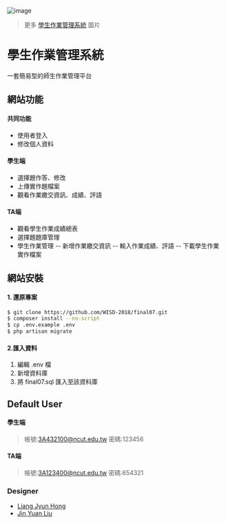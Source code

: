 ![image](https://imgur.com/c9O2ujc.png)
> 更多 [學生作業管理系統](https://imgur.com/a/c0068LH) 圖片 

# 學生作業管理系統

一套簡易型的師生作業管理平台

## 網站功能

#### 共同功能
- 使用者登入
- 修改個人資料

#### 學生端 
- 選擇題作答、修改
- 上傳實作題檔案
- 觀看作業繳交資訊、成績、評語

#### TA端
- 觀看學生作業成績總表
- 選擇題題庫管理
- 學生作業管理
-- 新增作業繳交資訊
-- 輸入作業成績、評語
-- 下載學生作業實作檔案



## 網站安裝
#### 1. 還原專案

```sh
$ git clone https://github.com/WISD-2018/final07.git
$ composer install --no-script
$ cp .env.example .env
$ php artisan migrate
```

#### 2.匯入資料

1. 編輯 .env 檔
2. 新增資料庫
3. 將 final07.sql 匯入至該資料庫

## Default User
#### 學生端
> 帳號:3A432100@ncut.edu.tw 密碼:123456

#### TA端
> 帳號:3A123400@ncut.edu.tw 密碼:654321

### Designer
- [Liang Jyun Hong](https://github.com/3A417012)
- [Jin Yuan Liu](https://github.com/3A417141)
